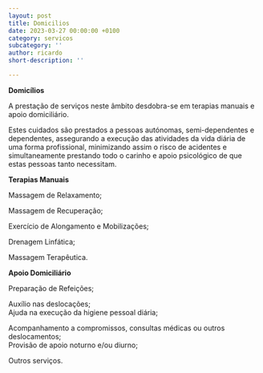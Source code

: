 ```yaml
---
layout: post
title: Domicilios
date: 2023-03-27 00:00:00 +0100
category: servicos
subcategory: ''
author: ricardo
short-description: ''

---
```

**Domicílios**

A prestação de serviços neste âmbito desdobra-se em terapias manuais e apoio domiciliário.

Estes cuidados são prestados a pessoas autónomas, semi-dependentes e dependentes, assegurando a execução das atividades da vida diária de uma forma profissional, minimizando assim o risco de acidentes e simultaneamente prestando todo o carinho e apoio psicológico de que estas pessoas tanto necessitam.

**Terapias Manuais**

Massagem de Relaxamento;

Massagem de Recuperação;

Exercício de Alongamento e Mobilizações;

Drenagem Linfática;

Massagem Terapêutica.

**Apoio Domiciliário**

Preparação de Refeições;

Auxílio nas deslocações;  
 Ajuda na execução da higiene pessoal diária;

Acompanhamento a compromissos, consultas médicas ou outros deslocamentos;  
 Provisão de apoio noturno e/ou diurno;

Outros serviços.